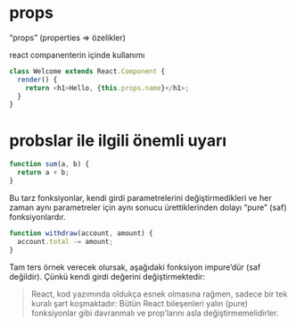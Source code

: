 # props
“props” (properties => özelikler)

react companenterin içinde kullanımı

```javascript
class Welcome extends React.Component {
  render() {
    return <h1>Hello, {this.props.name}</h1>;
  }
}
```

# probslar ile ilgili önemli uyarı
```javascript
function sum(a, b) {
  return a + b;
}
```
Bu tarz fonksiyonlar, kendi girdi parametrelerini değiştirmedikleri ve her zaman aynı parametreler için aynı sonucu ürettiklerinden dolayı “pure” (saf) fonksiyonlardır.

```javascript
function withdraw(account, amount) {
  account.total -= amount;
}
```
Tam ters örnek verecek olursak, aşağıdaki fonksiyon impure’dür (saf değildir). Çünkü kendi girdi değerini değiştirmektedir:

> React, kod yazımında oldukça esnek olmasına rağmen, sadece bir tek kuralı şart koşmaktadır: Bütün React bileşenleri yalın (pure) fonksiyonlar gibi davranmalı ve prop’larını asla değiştirmemelidirler.
